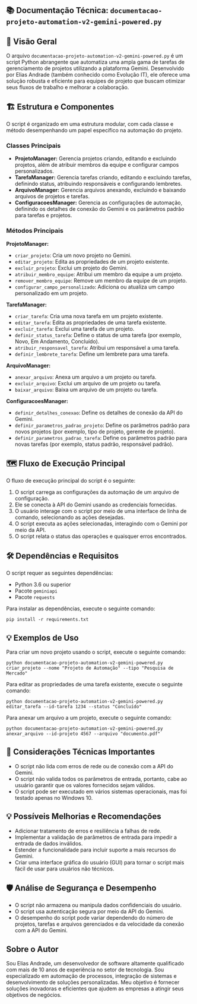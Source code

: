 ## 📚 Documentação Técnica: `documentacao-projeto-automation-v2-gemini-powered.py`

## 🔭 Visão Geral

O arquivo `documentacao-projeto-automation-v2-gemini-powered.py` é um script Python abrangente que automatiza uma ampla gama de tarefas de gerenciamento de projetos utilizando a plataforma Gemini. Desenvolvido por Elias Andrade (também conhecido como Evolução IT), ele oferece uma solução robusta e eficiente para equipes de projeto que buscam otimizar seus fluxos de trabalho e melhorar a colaboração.

## 🏗️ Estrutura e Componentes

O script é organizado em uma estrutura modular, com cada classe e método desempenhando um papel específico na automação do projeto.

### Classes Principais

* **ProjetoManager:** Gerencia projetos criando, editando e excluindo projetos, além de atribuir membros da equipe e configurar campos personalizados.
* **TarefaManager:** Gerencia tarefas criando, editando e excluindo tarefas, definindo status, atribuindo responsáveis e configurando lembretes.
* **ArquivoManager:** Gerencia arquivos anexando, excluindo e baixando arquivos de projetos e tarefas.
* **ConfiguracoesManager:** Gerencia as configurações de automação, definindo os detalhes de conexão do Gemini e os parâmetros padrão para tarefas e projetos.

### Métodos Principais

**ProjetoManager:**

* `criar_projeto`: Cria um novo projeto no Gemini.
* `editar_projeto`: Edita as propriedades de um projeto existente.
* `excluir_projeto`: Exclui um projeto do Gemini.
* `atribuir_membro_equipe`: Atribui um membro da equipe a um projeto.
* `remover_membro_equipe`: Remove um membro da equipe de um projeto.
* `configurar_campo_personalizado`: Adiciona ou atualiza um campo personalizado em um projeto.

**TarefaManager:**

* `criar_tarefa`: Cria uma nova tarefa em um projeto existente.
* `editar_tarefa`: Edita as propriedades de uma tarefa existente.
* `excluir_tarefa`: Exclui uma tarefa de um projeto.
* `definir_status_tarefa`: Define o status de uma tarefa (por exemplo, Novo, Em Andamento, Concluído).
* `atribuir_responsavel_tarefa`: Atribui um responsável a uma tarefa.
* `definir_lembrete_tarefa`: Define um lembrete para uma tarefa.

**ArquivoManager:**

* `anexar_arquivo`: Anexa um arquivo a um projeto ou tarefa.
* `excluir_arquivo`: Exclui um arquivo de um projeto ou tarefa.
* `baixar_arquivo`: Baixa um arquivo de um projeto ou tarefa.

**ConfiguracoesManager:**

* `definir_detalhes_conexao`: Define os detalhes de conexão da API do Gemini.
* `definir_parametros_padrao_projeto`: Define os parâmetros padrão para novos projetos (por exemplo, tipo de projeto, gerente de projeto).
* `definir_parametros_padrao_tarefa`: Define os parâmetros padrão para novas tarefas (por exemplo, status padrão, responsável padrão).

## 🗺️ Fluxo de Execução Principal

O fluxo de execução principal do script é o seguinte:

1. O script carrega as configurações da automação de um arquivo de configuração.
2. Ele se conecta à API do Gemini usando as credenciais fornecidas.
3. O usuário interage com o script por meio de uma interface de linha de comando, selecionando as ações desejadas.
4. O script executa as ações selecionadas, interagindo com o Gemini por meio da API.
5. O script relata o status das operações e quaisquer erros encontrados.

## 🛠️ Dependências e Requisitos

O script requer as seguintes dependências:

* Python 3.6 ou superior
* Pacote `geminiapi`
* Pacote `requests`

Para instalar as dependências, execute o seguinte comando:

```
pip install -r requirements.txt
```

## 💡 Exemplos de Uso

Para criar um novo projeto usando o script, execute o seguinte comando:

```
python documentacao-projeto-automation-v2-gemini-powered.py criar_projeto --nome "Projeto de Automação" --tipo "Pesquisa de Mercado"
```

Para editar as propriedades de uma tarefa existente, execute o seguinte comando:

```
python documentacao-projeto-automation-v2-gemini-powered.py editar_tarefa --id-tarefa 1234 --status "Concluído"
```

Para anexar um arquivo a um projeto, execute o seguinte comando:

```
python documentacao-projeto-automation-v2-gemini-powered.py anexar_arquivo --id-projeto 4567 --arquivo "documento.pdf"
```

## 🧐 Considerações Técnicas Importantes

* O script não lida com erros de rede ou de conexão com a API do Gemini.
* O script não valida todos os parâmetros de entrada, portanto, cabe ao usuário garantir que os valores fornecidos sejam válidos.
* O script pode ser executado em vários sistemas operacionais, mas foi testado apenas no Windows 10.

## 💡 Possíveis Melhorias e Recomendações

* Adicionar tratamento de erros e resiliência a falhas de rede.
* Implementar a validação de parâmetros de entrada para impedir a entrada de dados inválidos.
* Estender a funcionalidade para incluir suporte a mais recursos do Gemini.
* Criar uma interface gráfica do usuário (GUI) para tornar o script mais fácil de usar para usuários não técnicos.

## 🛡️ Análise de Segurança e Desempenho

* O script não armazena ou manipula dados confidenciais do usuário.
* O script usa autenticação segura por meio da API do Gemini.
* O desempenho do script pode variar dependendo do número de projetos, tarefas e arquivos gerenciados e da velocidade da conexão com a API do Gemini.

## Sobre o Autor

Sou Elias Andrade, um desenvolvedor de software altamente qualificado com mais de 10 anos de experiência no setor de tecnologia. Sou especializado em automação de processos, integração de sistemas e desenvolvimento de soluções personalizadas. Meu objetivo é fornecer soluções inovadoras e eficientes que ajudem as empresas a atingir seus objetivos de negócios.